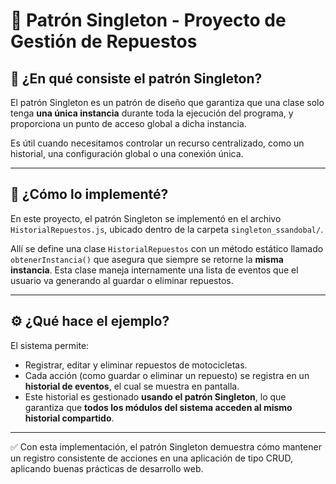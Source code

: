 # 🧠 Patrón Singleton - Proyecto de Gestión de Repuestos

## 🔷 ¿En qué consiste el patrón Singleton?

El patrón Singleton es un patrón de diseño que garantiza que una clase solo tenga **una única instancia** durante toda la ejecución del programa, y proporciona un punto de acceso global a dicha instancia.

Es útil cuando necesitamos controlar un recurso centralizado, como un historial, una configuración global o una conexión única.

---

## 🔧 ¿Cómo lo implementé?

En este proyecto, el patrón Singleton se implementó en el archivo `HistorialRepuestos.js`, ubicado dentro de la carpeta `singleton_ssandobal/`.

Allí se define una clase `HistorialRepuestos` con un método estático llamado `obtenerInstancia()` que asegura que siempre se retorne la **misma instancia**. Esta clase maneja internamente una lista de eventos que el usuario va generando al guardar o eliminar repuestos.

---

## ⚙️ ¿Qué hace el ejemplo?

El sistema permite:

- Registrar, editar y eliminar repuestos de motocicletas.
- Cada acción (como guardar o eliminar un repuesto) se registra en un **historial de eventos**, el cual se muestra en pantalla.
- Este historial es gestionado **usando el patrón Singleton**, lo que garantiza que **todos los módulos del sistema acceden al mismo historial compartido**.

---

✅ Con esta implementación, el patrón Singleton demuestra cómo mantener un registro consistente de acciones en una aplicación de tipo CRUD, aplicando buenas prácticas de desarrollo web.

